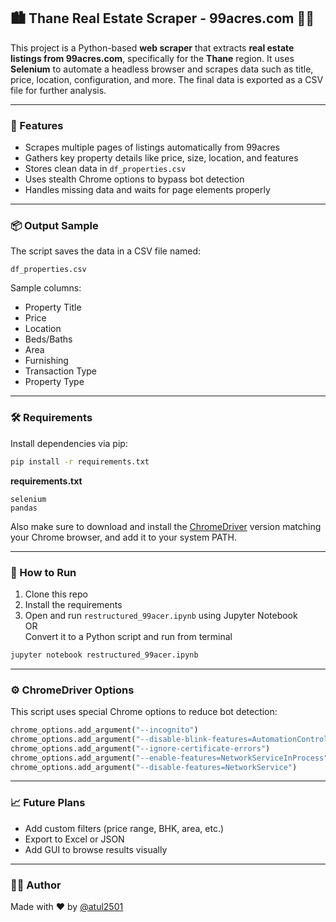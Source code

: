 ## 🏙 Thane Real Estate Scraper - 99acres.com 🕵️‍♂️

This project is a Python-based **web scraper** that extracts **real estate listings from 99acres.com**, specifically for the **Thane** region. It uses **Selenium** to automate a headless browser and scrapes data such as title, price, location, configuration, and more. The final data is exported as a CSV file for further analysis.

---

### 🚀 Features

- Scrapes multiple pages of listings automatically from 99acres
- Gathers key property details like price, size, location, and features
- Stores clean data in `df_properties.csv`
- Uses stealth Chrome options to bypass bot detection
- Handles missing data and waits for page elements properly

---

### 📦 Output Sample

The script saves the data in a CSV file named:

```
df_properties.csv
```

Sample columns:
- Property Title
- Price
- Location
- Beds/Baths
- Area
- Furnishing
- Transaction Type
- Property Type

---

### 🛠️ Requirements

Install dependencies via pip:

```bash
pip install -r requirements.txt
```

**requirements.txt**
```
selenium
pandas
```

Also make sure to download and install the [ChromeDriver](https://sites.google.com/chromium.org/driver/) version matching your Chrome browser, and add it to your system PATH.

---

### 📑 How to Run

1. Clone this repo
2. Install the requirements
3. Open and run `restructured_99acer.ipynb` using Jupyter Notebook  
   OR  
   Convert it to a Python script and run from terminal

```bash
jupyter notebook restructured_99acer.ipynb
```

---

### ⚙️ ChromeDriver Options

This script uses special Chrome options to reduce bot detection:

```python
chrome_options.add_argument("--incognito")
chrome_options.add_argument("--disable-blink-features=AutomationControlled")
chrome_options.add_argument("--ignore-certificate-errors")
chrome_options.add_argument("--enable-features=NetworkServiceInProcess")
chrome_options.add_argument("--disable-features=NetworkService")
```

---

### 📈 Future Plans

- Add custom filters (price range, BHK, area, etc.)
- Export to Excel or JSON
- Add GUI to browse results visually

---

### 👨‍💻 Author

Made with ❤️ by [@atul2501](https://github.com/atul2501)
